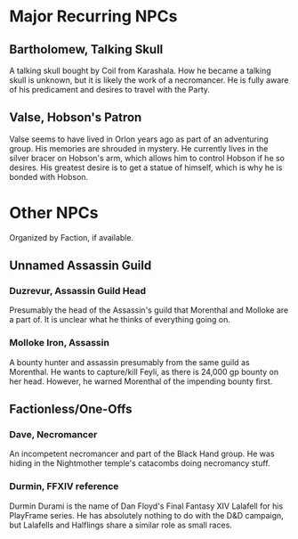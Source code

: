 # Major Recurring NPCs

## Bartholomew, Talking Skull 

A talking skull bought by Coil from Karashala. How he became a talking skull is unknown, but it is likely the work of a necromancer. He is fully aware of his predicament and desires to travel with the Party.

## Valse, Hobson's Patron 

Valse seems to have lived in Orlon years ago as part of an adventuring group. His memories are shrouded in mystery. He currently lives in the silver bracer on Hobson's arm, which allows him to control Hobson if he so desires. His greatest desire is to get a statue of himself, which is why he is bonded with Hobson.

# Other NPCs

Organized by Faction, if available.

## Unnamed Assassin Guild

### Duzrevur, Assassin Guild Head 

Presumably the head of the Assassin's guild that Morenthal and Molloke are a part of. It is unclear what he thinks of everything going on.

### Molloke Iron, Assassin 

A bounty hunter and assassin presumably from the same guild as Morenthal. He wants to capture/kill Feyli, as there is 24,000 gp bounty on her head. However, he warned Morenthal of the impending bounty first.

## Factionless/One-Offs

### Dave, Necromancer 

An incompetent necromancer and part of the Black Hand group. He was hiding in the Nightmother temple's catacombs doing necromancy stuff. 

### Durmin, FFXIV reference 

Durmin Durami is the name of Dan Floyd's Final Fantasy XIV Lalafell for his PlayFrame series. He has absolutely nothing to do with the D&D campaign, but Lalafells and Halflings share a similar role as small races.